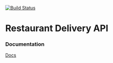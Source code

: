 [![Build Status](https://travis-ci.org/postazure/OrderNow-API.svg?branch=master)](https://travis-ci.org/postazure/OrderNow-API)

# Restaurant Delivery API
### Documentation
[Docs](https://github.com/postazure/OrderNow-API/tree/master/documentation)
